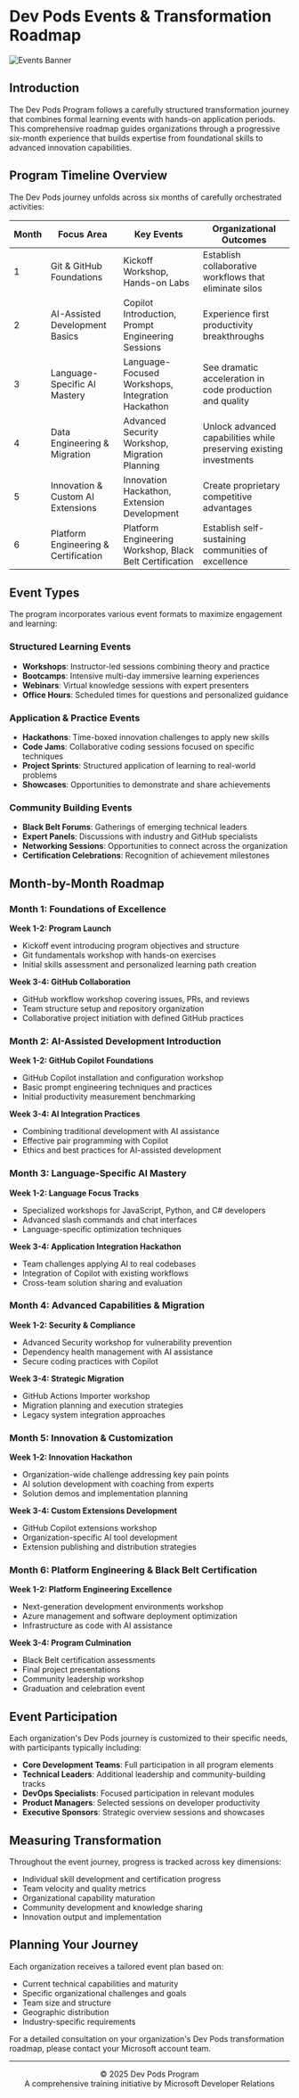 # Dev Pods Events & Transformation Roadmap

![Events Banner](../images/events-banner.png)

## Introduction

The Dev Pods Program follows a carefully structured transformation journey that combines formal learning events with hands-on application periods. This comprehensive roadmap guides organizations through a progressive six-month experience that builds expertise from foundational skills to advanced innovation capabilities.

## Program Timeline Overview

The Dev Pods journey unfolds across six months of carefully orchestrated activities:

| Month | Focus Area | Key Events | Organizational Outcomes |
|-------|------------|------------|-------------------------|
| 1 | Git & GitHub Foundations | Kickoff Workshop, Hands-on Labs | Establish collaborative workflows that eliminate silos |
| 2 | AI-Assisted Development Basics | Copilot Introduction, Prompt Engineering Sessions | Experience first productivity breakthroughs |
| 3 | Language-Specific AI Mastery | Language-Focused Workshops, Integration Hackathon | See dramatic acceleration in code production and quality |
| 4 | Data Engineering & Migration | Advanced Security Workshop, Migration Planning | Unlock advanced capabilities while preserving existing investments |
| 5 | Innovation & Custom AI Extensions | Innovation Hackathon, Extension Development | Create proprietary competitive advantages |
| 6 | Platform Engineering & Certification | Platform Engineering Workshop, Black Belt Certification | Establish self-sustaining communities of excellence |

## Event Types

The program incorporates various event formats to maximize engagement and learning:

### Structured Learning Events

- **Workshops**: Instructor-led sessions combining theory and practice
- **Bootcamps**: Intensive multi-day immersive learning experiences
- **Webinars**: Virtual knowledge sessions with expert presenters
- **Office Hours**: Scheduled times for questions and personalized guidance

### Application & Practice Events

- **Hackathons**: Time-boxed innovation challenges to apply new skills
- **Code Jams**: Collaborative coding sessions focused on specific techniques
- **Project Sprints**: Structured application of learning to real-world problems
- **Showcases**: Opportunities to demonstrate and share achievements

### Community Building Events

- **Black Belt Forums**: Gatherings of emerging technical leaders
- **Expert Panels**: Discussions with industry and GitHub specialists
- **Networking Sessions**: Opportunities to connect across the organization
- **Certification Celebrations**: Recognition of achievement milestones

## Month-by-Month Roadmap

### Month 1: Foundations of Excellence

**Week 1-2: Program Launch**
- Kickoff event introducing program objectives and structure
- Git fundamentals workshop with hands-on exercises
- Initial skills assessment and personalized learning path creation

**Week 3-4: GitHub Collaboration**
- GitHub workflow workshop covering issues, PRs, and reviews
- Team structure setup and repository organization
- Collaborative project initiation with defined GitHub practices

### Month 2: AI-Assisted Development Introduction

**Week 1-2: GitHub Copilot Foundations**
- GitHub Copilot installation and configuration workshop
- Basic prompt engineering techniques and practices
- Initial productivity measurement benchmarking

**Week 3-4: AI Integration Practices**
- Combining traditional development with AI assistance
- Effective pair programming with Copilot
- Ethics and best practices for AI-assisted development

### Month 3: Language-Specific AI Mastery

**Week 1-2: Language Focus Tracks**
- Specialized workshops for JavaScript, Python, and C# developers
- Advanced slash commands and chat interfaces
- Language-specific optimization techniques

**Week 3-4: Application Integration Hackathon**
- Team challenges applying AI to real codebases
- Integration of Copilot with existing workflows
- Cross-team solution sharing and evaluation

### Month 4: Advanced Capabilities & Migration

**Week 1-2: Security & Compliance**
- Advanced Security workshop for vulnerability prevention
- Dependency health management with AI assistance
- Secure coding practices with Copilot

**Week 3-4: Strategic Migration**
- GitHub Actions Importer workshop
- Migration planning and execution strategies
- Legacy system integration approaches

### Month 5: Innovation & Customization

**Week 1-2: Innovation Hackathon**
- Organization-wide challenge addressing key pain points
- AI solution development with coaching from experts
- Solution demos and implementation planning

**Week 3-4: Custom Extensions Development**
- GitHub Copilot extensions workshop
- Organization-specific AI tool development
- Extension publishing and distribution strategies

### Month 6: Platform Engineering & Black Belt Certification

**Week 1-2: Platform Engineering Excellence**
- Next-generation development environments workshop
- Azure management and software deployment optimization
- Infrastructure as code with AI assistance

**Week 3-4: Program Culmination**
- Black Belt certification assessments
- Final project presentations
- Community leadership workshop
- Graduation and celebration event

## Event Participation

Each organization's Dev Pods journey is customized to their specific needs, with participants typically including:

- **Core Development Teams**: Full participation in all program elements
- **Technical Leaders**: Additional leadership and community-building tracks
- **DevOps Specialists**: Focused participation in relevant modules
- **Product Managers**: Selected sessions on developer productivity
- **Executive Sponsors**: Strategic overview sessions and showcases

## Measuring Transformation

Throughout the event journey, progress is tracked across key dimensions:

- Individual skill development and certification progress
- Team velocity and quality metrics
- Organizational capability maturation
- Community development and knowledge sharing
- Innovation output and implementation

## Planning Your Journey

Each organization receives a tailored event plan based on:

- Current technical capabilities and maturity
- Specific organizational challenges and goals
- Team size and structure
- Geographic distribution
- Industry-specific requirements

For a detailed consultation on your organization's Dev Pods transformation roadmap, please contact your Microsoft account team.

---

<p align="center">
© 2025 Dev Pods Program<br>
A comprehensive training initiative by Microsoft Developer Relations
</p>
